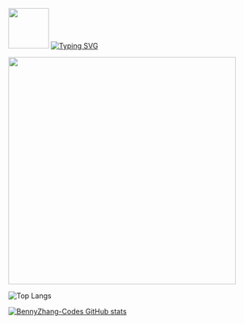 <!--
<h1><img src="https://emojis.slackmojis.com/emojis/images/1531849430/4246/blob-sunglasses.gif?1531849430" width="30"/> Hey! Nice to see you.</h1>
-->


<p align="left">
  <!-- Typing SVG by DenverCoder1 - https://github.com/DenverCoder1/readme-typing-svg -->
  <a><img src="https://emojis.slackmojis.com/emojis/images/1531849430/4246/blob-sunglasses.gif?1531849430" width="80"/></a>
  <a href="https://git.io/typing-svg">
    <img src="https://readme-typing-svg.demolab.com?font=consolas&size=40&duration=1000&pause=1000&color=2D9CCD&center=true&width=435&height=60&lines=Hey%EF%BC%81;Nice+to+see+you%EF%BC%81" alt="Typing SVG" />
  </a>
</p>

<p align="left">
  <img src="https://cdn.pixabay.com/photo/2016/12/03/22/30/tiger-1880782_1280.png" width="450" class="centered">
</p>

![Top Langs](https://github-readme-stats.vercel.app/api/top-langs/?username=BennyZhang-Codes&layout=compact&theme=transparent)

[![BennyZhang-Codes GitHub stats](https://github-readme-stats.vercel.app/api?username=BennyZhang-Codes)](https://github.com/BennyZhang-Codes/BennyZhang-Codes)




<!--



**BennyZhang-Codes/BennyZhang-Codes** is a ✨ _special_ ✨ repository because its `README.md` (this file) appears on your GitHub profile.

Here are some ideas to get you started:

- 🔭 I’m currently working on ...
- 🌱 I’m currently learning ...
- 👯 I’m looking to collaborate on ...
- 🤔 I’m looking for help with ...
- 💬 Ask me about ...
- 📫 How to reach me: ...
- 😄 Pronouns: ...
- ⚡ Fun fact: ...
-->

